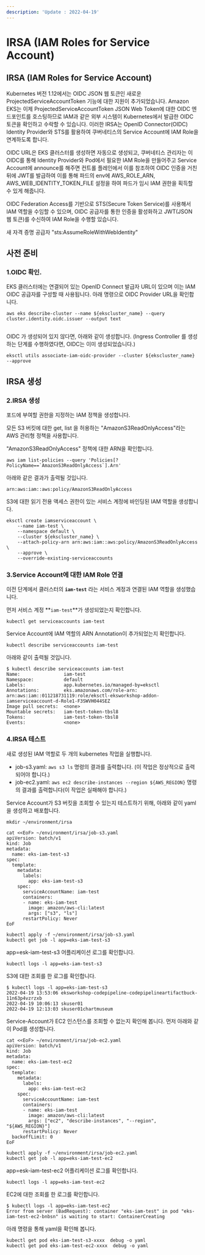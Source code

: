 ```yaml
---
description: 'Update : 2022-04-19'
---
```


# IRSA (IAM Roles for Service Account)

## IRSA (IAM Roles for Service Account)

Kubernetes 버전 1.12에서는 OIDC JSON 웹 토큰인 새로운 ProjectedServiceAccountToken 기능에 대한 지원이 추가되었습니다. Amazon EKS는 이제 ProjectedServiceAccountToken JSON Web Token에 대한 OIDC 엔드포인트를 호스팅하므로 IAM과 같은 외부 시스템이 Kubernetes에서 발급한 OIDC 토큰을 확인하고 수락할 수 있습니다. 이러한 IRSA는 OpenID Connector(OIDC) Identity Provider와 STS를 활용하여 쿠버네티스의 Service Account에 IAM Role을 연계하도록 합니다.

OIDC URL은 EKS 클러스터를 생성하면 자동으로 생성되고, 쿠버네티스 관리자는 이 OIDC를 통해 Identity Provider와 Pod에서 필요한 IAM Role을 만들어주고 Service Account에 announce를 해주면 컨트롤 플레인에서 이를 참조하여 OIDC 인증을 거친 뒤에 JWT를 발급하여 이를 통해 파드의 env에 AWS\_ROLE\_ARN, AWS\_WEB\_IDENTITY\_TOKEN\_FILE 설정을 하여 파드가 임시 IAM 권한을 획득할 수 있게 해줍니다.

OIDC Federation Access를 기반으로 STS(Secure Token Service)를 사용해서 IAM 역할을 수임할 수 있으며, OIDC 공급자를 통한 인증을 활성화하고 JWT(JSON 웹 토큰)를 수신하여 IAM Role을 수행할 있습니다.

새 자격 증명 공급자 "sts:AssumeRoleWithWebIdentity"



## 사전 준비

### 1.OIDC 확인.

EKS 클러스터에는 연결되어 있는 OpenID Connect 발급자 URL이 있으며 이는 IAM OIDC 공급자를 구성할 때 사용됩니다.  아래 명령으로  OIDC Provider URL을 확인합니다.&#x20;

```
aws eks describe-cluster --name ${ekscluster_name} --query cluster.identity.oidc.issuer --output text
 
```

OIDC 가 생성되어 있지 않다면, 아래와 같이 생성합니다. (Ingress Controller 를 생성하는 단계를 수행하였다면, OIDC는 이미 생성되었습니다.)

```
eksctl utils associate-iam-oidc-provider --cluster ${ekscluster_name} --approve

```

## &#x20;IRSA 생성

### 2.IRSA 생성

포드에 부여할 권한을 지정하는 IAM 정책을 생성합니다.

모든 S3 버킷에 대한 get, list 을 허용하는 "AmazonS3ReadOnlyAccess"라는 AWS 관리형 정책을 사용합니다.

"AmazonS3ReadOnlyAccess" 정책에 대한 ARN을 확인합니다.&#x20;

```
aws iam list-policies --query 'Policies[?PolicyName==`AmazonS3ReadOnlyAccess`].Arn'

```

아래와 같은 결과가 출력될 것입니다.&#x20;

```
arn:aws:iam::aws:policy/AmazonS3ReadOnlyAccess
```

S3에 대한 읽기 전용 액세스 권한이 있는 서비스 계정에 바인딩된 IAM 역할을 생성합니다.

```
eksctl create iamserviceaccount \
    --name iam-test \
    --namespace default \
    --cluster ${ekscluster_name} \
    --attach-policy-arn arn:aws:iam::aws:policy/AmazonS3ReadOnlyAccess \
    --approve \
    --override-existing-serviceaccounts

```

### 3.Service Account에 대한 IAM Role 연결

이전 단계에서 클러스터의 **`iam-test`** 라는 서비스 계정과 연결된 IAM 역할을 생성했습니다.

먼저 서비스 계정 **`iam-test`**가 생성되었는지 확인합니다.

```
kubectl get serviceaccounts iam-test

```

Service Account에 IAM 역할의 ARN Annotation이 추가되었는지 확인합니다.

```
kubectl describe serviceaccounts iam-test 

```

아래와 같이 출력될 것입니다.&#x20;

```
$ kubectl describe serviceaccounts iam-test 
Name:                iam-test
Namespace:           default
Labels:              app.kubernetes.io/managed-by=eksctl
Annotations:         eks.amazonaws.com/role-arn: arn:aws:iam::011218731119:role/eksctl-eksworkshop-addon-iamserviceaccount-d-Role1-F3SWVH044SEZ
Image pull secrets:  <none>
Mountable secrets:   iam-test-token-tbsl8
Tokens:              iam-test-token-tbsl8
Events:              <none>
```

### 4.IRSA 테스트

새로 생성된 IAM 역할로 두 개의 kubernetes 작업을 실행합니다.

* job-s3.yaml: `aws s3 ls` 명령의 결과를 출력합니다. (이 작업은 정상적으로 출력되어야 합니다.)
* job-ec2.yaml: `aws ec2 describe-instances --region ${AWS_REGION}` 명령의 결과를 출력합니다(이 작업은 실패해야 합니다.)

Service Account가 S3 버킷을 조회할 수 있는지 테스트하기 위해, 아래와 같이 yaml을 생성하고 배포합니다.&#x20;

```
mkdir ~/environment/irsa

cat <<EoF> ~/environment/irsa/job-s3.yaml
apiVersion: batch/v1
kind: Job
metadata:
  name: eks-iam-test-s3
spec:
  template:
    metadata:
      labels:
        app: eks-iam-test-s3
    spec:
      serviceAccountName: iam-test
      containers:
      - name: eks-iam-test
        image: amazon/aws-cli:latest
        args: ["s3", "ls"]
      restartPolicy: Never
EoF

kubectl apply -f ~/environment/irsa/job-s3.yaml
kubectl get job -l app=eks-iam-test-s3

```

app=esk-iam-test-s3 어플리케이션 로그를 확인합니다.&#x20;

```
kubectl logs -l app=eks-iam-test-s3

```

S3에 대한 조회를 한 로그를 확인합니다.&#x20;

```
$ kubectl logs -l app=eks-iam-test-s3
2022-04-19 13:53:06 eksworkshop-codepipeline-codepipelineartifactbuck-11n63p4vzrzxb
2022-04-19 10:06:13 skuser01
2022-04-19 12:13:03 skuser01chartmuseum
```

Service-Account가 EC2 인스턴스를 조회할 수 없는지 확인해 봅니다. 먼저 아래와 같이 Pod를 생성합니다.&#x20;

```
cat <<EoF> ~/environment/irsa/job-ec2.yaml
apiVersion: batch/v1
kind: Job
metadata:
  name: eks-iam-test-ec2
spec:
  template:
    metadata:
      labels:
        app: eks-iam-test-ec2
    spec:
      serviceAccountName: iam-test
      containers:
      - name: eks-iam-test
        image: amazon/aws-cli:latest
        args: ["ec2", "describe-instances", "--region", "${AWS_REGION}"]
      restartPolicy: Never
  backoffLimit: 0
EoF

kubectl apply -f ~/environment/irsa/job-ec2.yaml
kubectl get job -l app=eks-iam-test-ec2

```

app=esk-iam-test-ec2 어플리케이션 로그를 확인합니다.

```
kubectl logs -l app=eks-iam-test-ec2

```

EC2에 대한 조회를 한 로그를 확인합니다.&#x20;

```
$ kubectl logs -l app=eks-iam-test-ec2
Error from server (BadRequest): container "eks-iam-test" in pod "eks-iam-test-ec2-bnbsn" is waiting to start: ContainerCreating
```

아래 명령을 통해 yaml을 확인해 봅니다.

```
kubectl get pod eks-iam-test-s3-xxxx  debug -o yaml
kubectl get pod eks-iam-test-ec2-xxxx  debug -o yaml
```

